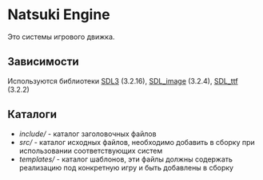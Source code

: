 # Natsuki Engine
Это системы игрового движка.

## Зависимости
Используются библиотеки [SDL3](https://github.com/libsdl-org/SDL) (3.2.16), [SDL_image](https://github.com/libsdl-org/SDL_image) (3.2.4), [SDL_ttf](https://github.com/libsdl-org/SDL_ttf) (3.2.2)

## Каталоги
- *include/* - каталог заголовочных файлов
- *src/* - каталог исходных файлов, необходимо добавить в сборку при использовании соответствующих систем
- *templates/* - каталог шаблонов, эти файлы должны содержать реализацию под конкретную игру и быть добавлены в сборку